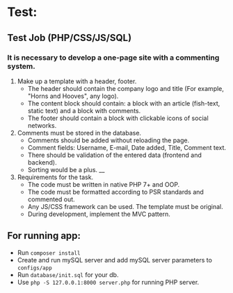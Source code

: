 # Test:

## Test Job (PHP/CSS/JS/SQL)
### It is necessary to develop a one-page site with a commenting system.
1. Make up a template with a header, footer.
   * The header should contain the company logo and title (For example, "Horns and Hooves", any logo).
   * The content block should contain: a block with an article (fish-text, static text) and a block with comments.
   * The footer should contain a block with clickable icons of social networks.
2. Comments must be stored in the database.
   * Comments should be added without reloading the page.
   * Comment fields: Username, E-mail, Date added, Title, Comment text.
   * There should be validation of the entered data (frontend and backend).
   * Sorting would be a plus.
   __
3. Requirements for the task.
   * The code must be written in native PHP 7+ and OOP.
   * The code must be formatted according to PSR standards and commented out.
   * Any JS/CSS framework can be used. The template must be original.
   * During development, implement the MVC pattern.


## For running app:
* Run `composer install`
* Create and run mySQL server and add mySQL server parameters to `configs/app`
* Run `database/init.sql` for your db.
* Use `php -S 127.0.0.1:8000 server.php` for running PHP server.